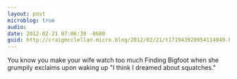 ```yaml
---
layout: post
microblog: true
audio: 
date: 2012-02-21 07:06:39 -0600
guid: http://craigmcclellan.micro.blog/2012/02/21/t171943920954114049.html
---
```

You know you make your wife watch too much Finding Bigfoot when she grumpily exclaims upon waking up "I think I dreamed about squatches."
